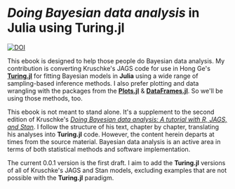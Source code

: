 # *Doing Bayesian data analysis* in Julia using Turing.jl

[![DOI](https://zenodo.org/badge/DOI/10.5281/zenodo.7023740.svg)](https://doi.org/10.5281/zenodo.7023740)

This ebook is designed to help those people do Bayesian data analysis. My contribution is converting Kruschke's JAGS code for use in Hong Ge's [**Turing.jl**](https://github.com/TuringLang/Turing.jl) for fitting Bayesian models in **Julia** using a wide range of sampling-based inference methods. I also prefer plotting and data wrangling with the packages from the [**Plots.jl**](https://docs.juliaplots.org/stable/) & [**DataFrames.jl**](https://dataframes.juliadata.org/stable/). So we'll be using those methods, too.

This ebook is not meant to stand alone. It's a supplement to the second edition of Kruschke's [*Doing Bayesian data analysis: A tutorial with R, JAGS, and Stan*](https://sites.google.com/site/doingbayesiandataanalysis/). I follow the structure of his text, chapter by chapter, translating his analyses into **Turing.jl** code. However, the content herein departs at times from the source material. Bayesian data analysis is an active area in terms of both statistical methods and software implementation.

The current 0.0.1 version is the first draft. I aim to add the **Turing.jl** versions of all of Kruschke's JAGS and Stan models, excluding examples that are not possible with the **Turing.jl** paradigm. 
